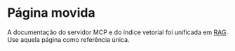 # Página movida

A documentação do servidor MCP e do índice vetorial foi unificada em [RAG](rag.md). Use aquela página como referência única.
